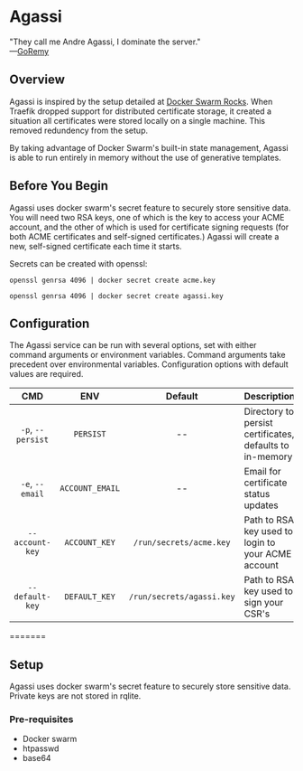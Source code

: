# Agassi
"They call me Andre Agassi, I dominate the server."</br>
—[GoRemy](https://www.youtube.com/watch?v=B97P0e7ejYw)

## Overview
Agassi is inspired by the setup detailed at [Docker Swarm Rocks](https://dockerswarm.rocks/). When Traefik dropped support for distributed certificate storage, it created a situation all certificates were stored locally on a single machine. This removed redundency from the setup.

By taking advantage of Docker Swarm's built-in state management, Agassi is able to run entirely in memory without the use of generative templates.

## Before You Begin
Agassi uses docker swarm's secret feature to securely store sensitive data. You will need two RSA keys, one of which is the key to access your ACME account, and the other of which is used for certificate signing requests (for both ACME certificates and self-signed certificates.) Agassi will create a new, self-signed certificate each time it starts.

Secrets can be created with openssl:
```
openssl genrsa 4096 | docker secret create acme.key
```
```
openssl genrsa 4096 | docker secret create agassi.key
```

## Configuration
The Agassi service can be run with several options, set with either command arguments or environment variables. Command arguments take precedent over environmental variables. Configuration options with default values are required.

| CMD               | ENV               | Default                   | Description                                               |
| :-:               | :-:               | :-:                       | :-                                                        |
| `-p`, `--persist` | `PERSIST`         | --                        | Directory to persist certificates, defaults to in-memory  |
| `-e`, `--email`   | `ACCOUNT_EMAIL`   | --                        | Email for certificate status updates                      |
| `--account-key`   | `ACCOUNT_KEY`     | `/run/secrets/acme.key`   | Path to RSA key used to login to your ACME account        |
| `--default-key`   | `DEFAULT_KEY`     | `/run/secrets/agassi.key` | Path to RSA key used to sign your CSR's                   |
=======
## Setup
Agassi uses docker swarm's secret feature to securely store sensitive data. Private keys are not stored in rqlite.

### Pre-requisites
- Docker swarm
- htpasswd
- base64
